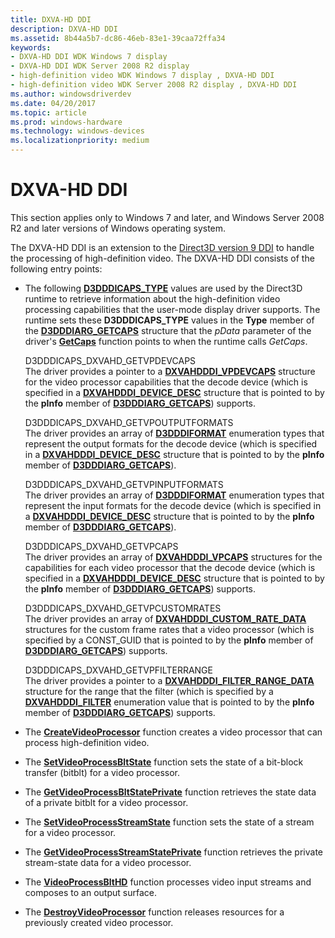 ```yaml
---
title: DXVA-HD DDI
description: DXVA-HD DDI
ms.assetid: 8b44a5b7-dc86-46eb-83e1-39caa72ffa34
keywords:
- DXVA-HD DDI WDK Windows 7 display
- DXVA-HD DDI WDK Server 2008 R2 display
- high-definition video WDK Windows 7 display , DXVA-HD DDI
- high-definition video WDK Server 2008 R2 display , DXVA-HD DDI
ms.author: windowsdriverdev
ms.date: 04/20/2017
ms.topic: article
ms.prod: windows-hardware
ms.technology: windows-devices
ms.localizationpriority: medium
---
```


# DXVA-HD DDI


This section applies only to Windows 7 and later, and Windows Server 2008 R2 and later versions of Windows operating system.

The DXVA-HD DDI is an extension to the [Direct3D version 9 DDI](https://msdn.microsoft.com/library/windows/hardware/ff552927) to handle the processing of high-definition video. The DXVA-HD DDI consists of the following entry points:

-   The following [**D3DDDICAPS\_TYPE**](https://msdn.microsoft.com/library/windows/hardware/ff544132) values are used by the Direct3D runtime to retrieve information about the high-definition video processing capabilities that the user-mode display driver supports. The runtime sets these **D3DDDICAPS\_TYPE** values in the **Type** member of the [**D3DDDIARG\_GETCAPS**](https://msdn.microsoft.com/library/windows/hardware/ff543148) structure that the *pData* parameter of the driver's [**GetCaps**](https://msdn.microsoft.com/library/windows/hardware/ff566762) function points to when the runtime calls *GetCaps*.

    <span id="D3DDDICAPS_DXVAHD_GETVPDEVCAPS"></span><span id="d3dddicaps_dxvahd_getvpdevcaps"></span>D3DDDICAPS\_DXVAHD\_GETVPDEVCAPS  
    The driver provides a pointer to a [**DXVAHDDDI\_VPDEVCAPS**](https://msdn.microsoft.com/library/windows/hardware/ff563113) structure for the video processor capabilities that the decode device (which is specified in a [**DXVAHDDDI\_DEVICE\_DESC**](https://msdn.microsoft.com/library/windows/hardware/ff563048) structure that is pointed to by the **pInfo** member of [**D3DDDIARG\_GETCAPS**](https://msdn.microsoft.com/library/windows/hardware/ff543148)) supports.

    <span id="D3DDDICAPS_DXVAHD_GETVPOUTPUTFORMATS"></span><span id="d3dddicaps_dxvahd_getvpoutputformats"></span>D3DDDICAPS\_DXVAHD\_GETVPOUTPUTFORMATS  
    The driver provides an array of [**D3DDDIFORMAT**](https://msdn.microsoft.com/library/windows/hardware/ff544312) enumeration types that represent the output formats for the decode device (which is specified in a [**DXVAHDDDI\_DEVICE\_DESC**](https://msdn.microsoft.com/library/windows/hardware/ff563048) structure that is pointed to by the **pInfo** member of [**D3DDDIARG\_GETCAPS**](https://msdn.microsoft.com/library/windows/hardware/ff543148)).

    <span id="D3DDDICAPS_DXVAHD_GETVPINPUTFORMATS"></span><span id="d3dddicaps_dxvahd_getvpinputformats"></span>D3DDDICAPS\_DXVAHD\_GETVPINPUTFORMATS  
    The driver provides an array of [**D3DDDIFORMAT**](https://msdn.microsoft.com/library/windows/hardware/ff544312) enumeration types that represent the input formats for the decode device (which is specified in a [**DXVAHDDDI\_DEVICE\_DESC**](https://msdn.microsoft.com/library/windows/hardware/ff563048) structure that is pointed to by the **pInfo** member of [**D3DDDIARG\_GETCAPS**](https://msdn.microsoft.com/library/windows/hardware/ff543148)).

    <span id="D3DDDICAPS_DXVAHD_GETVPCAPS"></span><span id="d3dddicaps_dxvahd_getvpcaps"></span>D3DDDICAPS\_DXVAHD\_GETVPCAPS  
    The driver provides an array of [**DXVAHDDDI\_VPCAPS**](https://msdn.microsoft.com/library/windows/hardware/ff563109) structures for the capabilities for each video processor that the decode device (which is specified in a [**DXVAHDDDI\_DEVICE\_DESC**](https://msdn.microsoft.com/library/windows/hardware/ff563048) structure that is pointed to by the **pInfo** member of [**D3DDDIARG\_GETCAPS**](https://msdn.microsoft.com/library/windows/hardware/ff543148)) supports.

    <span id="D3DDDICAPS_DXVAHD_GETVPCUSTOMRATES"></span><span id="d3dddicaps_dxvahd_getvpcustomrates"></span>D3DDDICAPS\_DXVAHD\_GETVPCUSTOMRATES  
    The driver provides an array of [**DXVAHDDDI\_CUSTOM\_RATE\_DATA**](https://msdn.microsoft.com/library/windows/hardware/ff563045) structures for the custom frame rates that a video processor (which is specified by a CONST\_GUID that is pointed to by the **pInfo** member of [**D3DDDIARG\_GETCAPS**](https://msdn.microsoft.com/library/windows/hardware/ff543148)) supports.

    <span id="D3DDDICAPS_DXVAHD_GETVPFILTERRANGE"></span><span id="d3dddicaps_dxvahd_getvpfilterrange"></span>D3DDDICAPS\_DXVAHD\_GETVPFILTERRANGE  
    The driver provides a pointer to a [**DXVAHDDDI\_FILTER\_RANGE\_DATA**](https://msdn.microsoft.com/library/windows/hardware/ff563055) structure for the range that the filter (which is specified by a [**DXVAHDDDI\_FILTER**](https://msdn.microsoft.com/library/windows/hardware/ff563052) enumeration value that is pointed to by the **pInfo** member of [**D3DDDIARG\_GETCAPS**](https://msdn.microsoft.com/library/windows/hardware/ff543148)) supports.

-   The [**CreateVideoProcessor**](https://msdn.microsoft.com/library/windows/hardware/ff540732) function creates a video processor that can process high-definition video.

-   The [**SetVideoProcessBltState**](https://msdn.microsoft.com/library/windows/hardware/ff569694) function sets the state of a bit-block transfer (bitblt) for a video processor.

-   The [**GetVideoProcessBltStatePrivate**](https://msdn.microsoft.com/library/windows/hardware/ff566812) function retrieves the state data of a private bitblt for a video processor.

-   The [**SetVideoProcessStreamState**](https://msdn.microsoft.com/library/windows/hardware/ff569696) function sets the state of a stream for a video processor.

-   The [**GetVideoProcessStreamStatePrivate**](https://msdn.microsoft.com/library/windows/hardware/ff566815) function retrieves the private stream-state data for a video processor.

-   The [**VideoProcessBltHD**](https://msdn.microsoft.com/library/windows/hardware/ff570496) function processes video input streams and composes to an output surface.

-   The [**DestroyVideoProcessor**](https://msdn.microsoft.com/library/windows/hardware/ff552817) function releases resources for a previously created video processor.

 

 





